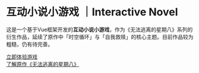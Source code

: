 #  互动小说小游戏 ｜Interactive Novel

这是一个基于Vue框架开发的**互动小说小游戏**，作为《无法逃离的星期八》系列的衍生作品，延续了原作中「时空循环」与「自我救赎」的核心主题。目前作品较为粗糙，仍有待完善。

[立即体验游戏](https://excharlie.github.io/interactive_game/)  
[了解原作《无法逃离的星期八》](https://excharlie.github.io/UnescapableOctoday/)

